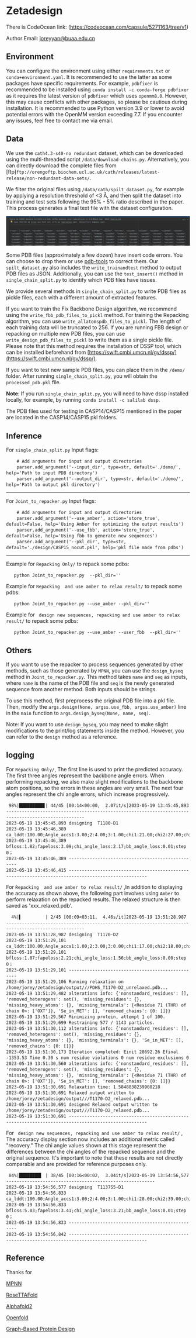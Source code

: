 # Zetadesign

There is CodeOcean link:
(https://codeocean.com/capsule/5271163/tree/v1)

Author Email: joreyyan@buaa.edu.cn 



## Environment
You can configure the environment using either `requirements.txt` or `conda+environment.yaml`. It is recommended to use the latter as some packages have specific requirements. 
For example, `pdbfixer` is recommended to be installed using `conda install -c conda-forge pdbfixer` as it requires the latest version of `pdbfixer` which uses `openmm8.0`. 
However, this may cause conflicts with other packages, so please be cautious during installation. It is recommended to use Python version 3.9 or lower to avoid potential errors with the OpenMM version exceeding 7.7. If you encounter any issues, feel free to contact me via email.

## Data
We use the `cath4.3-s40-no redundant` dataset, which can be downloaded using the multi-threaded script `/data/download-chains.py`. Alternatively, 
you can directly download the complete files from  [ftp]`ftp://orengoftp.biochem.ucl.ac.uk/cath/releases/latest-release/non-redundant-data-sets/`.


We filter the original files using `/data/cath/spilt_dataset.py`, for example by applying a resolution threshold of <3 Å, 
and then split the dataset into training and test sets following the 95% - 5% ratio described in the paper. This process generates a final text file with the dataset configuration.

![Datasplit](https://github.com/JoreyYan/zetadesign/blob/master/image/dataspilt.png?raw=true)



Some PDB files (approximately a few dozen) have insert code errors. You can choose to drop them or use [pdb-tools](http://www.bonvinlab.org/pdb-tools/) to correct them. Our `spilt_dataset.py` also includes the `write_trainandtest` method to output PDB files as JSON. Additionally, you can use the `test_insert()` method in `single_chain_split.py` to identify which PDB files have issues.

We provide several methods in `single_chain_split.py` to write PDB files as pickle files, each with a different amount of extracted features.  

If you want to train the Fix Backbone Design algorithm, we recommend using the `write_fbb_pdb_files_to_pickl` method. For training the Repacking algorithm, you can use `write_allatomspdb_files_to_pickl`. The length of each training data will be truncated to 256. If you are running FBB design or repacking on multiple new PDB files, you can use `write_design_pdb_files_to_pickl` to write them as a single pickle file. Please note that this method requires the installation of DSSP tool, which can be installed beforehand from [https://swift.cmbi.umcn.nl/gv/dssp/](https://swift.cmbi.umcn.nl/gv/dssp/).

If you want to test new sample PDB files, you can place them in the `/demo/` folder. After running `single_chain_split.py`, you will obtain the `processed_pdb.pkl` file.

**Note**: If you run `single_chain_split.py`, you will need to have dssp installed locally, for example, by running `conda install -c salilab dssp`.

The PDB files used for testing in CASP14/CASP15 mentioned in the paper are located in the CASP14/CASP15 pkl folders.

## Inference

For `single_chain_split.py`
Input flags:
```
    # Add arguments for input and output directories
    parser.add_argument('--input_dir', type=str, default='./demo/', help='Path to input PDB directory')
    parser.add_argument('--output_dir', type=str, default='./demo/', help='Path to output pkl directory')
```
-----------------------------------------------------------------------------------------------------
For `Joint_to_repacker.py`
Input flags:
```
    # Add arguments for input and output directories
    parser.add_argument('--use_amber', action='store_true', default=False, help='Using Amber for optimizing the output results')
    parser.add_argument('--use_fbb', action='store_true', default=False, help='Using fbb to generate new sequences')
    parser.add_argument('--pkl_dir', type=str, default='./design/CASP15_nocut.pkl', help='pkl file made from pdbs')
```
-----------------------------------------------------------------------------------------------------

Example for `Repacking Only/` to repack some pdbs:
```
   python Joint_to_repacker.py  --pkl_dir=''
```

Example for `Repacking  and use amber to relax result/` to repack some pdbs:
```
   python Joint_to_repacker.py --use_amber --pkl_dir=''
```

Example for ` design new sequences, repacking and use amber to relax result/` to repack some pdbs:
```
   python Joint_to_repacker.py --use_amber --user_fbb  --pkl_dir=''
```

**Others**
-----------------------------------------------------------------------------------------------------
If you want to use the repacker to process sequences generated by other methods, such as those generated by `MPNN`, you can use the `design_byseq` method in `Joint_to_repacker.py`. This method takes `name` and `seq` as inputs, where `name` is the name of the PDB file and `seq` is the newly generated sequence from another method. Both inputs should be strings.

To use this method, first preprocess the original PDB file into a pkl file. Then, modify the `args.design(None, argss.use_fbb, argss.use_amber)` line in the `main` function to `args.design_byseq(None, name, seq)`.

Note: If you want to use `design_byseq`, you may need to make slight modifications to the print/log statements inside the method. However, you can refer to the `design` method as a reference.


logging 
-----------------------------------------------------------------------------------------------------
 For `Repacking Only/`, The first line is used to print the predicted accuracy. The first three angles represent the backbone angle errors. When performing repacking, we also make slight modifications to the backbone atom positions, so the errors in these angles are very small. The next four angles represent the chi angle errors, which increase progressively.
```
 98%|█████████▊| 44/45 [00:14<00:00,  2.07it/s]2023-05-19 13:45:45,893 ----------------------------------------------------------------------------------------------------
2023-05-19 13:45:45,893 designing  T1180-D1
2023-05-19 13:45:46,389 ca_lddt:100.00;Angle_accs1:3.00;2:4.00;3:1.00;chi1:21.00;chi2:27.00;chi3:43.00;chi4:58.00;
2023-05-19 13:45:46,389 bfloss:1.82;fapeloss:3.09;chi_angle_loss:2.17;bb_angle_loss:0.01;step 0；
2023-05-19 13:45:46,389 --------------------------------------------------
2023-05-19 13:45:46,415 ----------------------------------------------------------------------------------------------------
```

For `Repacking  and use amber to relax result/` ,In addition to displaying the accuracy as shown above, the following part involves using `Amber` to perform relaxation on the repacked results. The relaxed structure is then saved as 'xxx_relaxed.pdb'.
```
  4%|▍         | 2/45 [00:09<03:11,  4.46s/it]2023-05-19 13:51:28,987 ----------------------------------------------------------------------------------------------------
2023-05-19 13:51:28,987 designing  T1170-D2
2023-05-19 13:51:29,101 ca_lddt:100.00;Angle_accs1:1.00;2:3.00;3:0.00;chi1:17.00;chi2:18.00;chi3:45.00;chi4:27.00;
2023-05-19 13:51:29,101 bfloss:1.07;fapeloss:2.21;chi_angle_loss:1.56;bb_angle_loss:0.00;step 0；
2023-05-19 13:51:29,101 --------------------------------------------------
2023-05-19 13:51:29,106 Running relaxation on /home/jorey/zetadesign/output///PDHS_T1170-D2_unrelaxed.pdb...
2023-05-19 13:51:29,482 alterations info: {'nonstandard_residues': [], 'removed_heterogens': set(), 'missing_residues': {}, 'missing_heavy_atoms': {}, 'missing_terminals': {<Residue 71 (THR) of chain 0>: ['OXT']}, 'Se_in_MET': [], 'removed_chains': {0: []}}
2023-05-19 13:51:29,567 Minimizing protein, attempt 1 of 100.
2023-05-19 13:51:29,699 Restraining 577 / 1143 particles.
2023-05-19 13:51:30,112 alterations info: {'nonstandard_residues': [], 'removed_heterogens': set(), 'missing_residues': {}, 'missing_heavy_atoms': {}, 'missing_terminals': {}, 'Se_in_MET': [], 'removed_chains': {0: []}}
2023-05-19 13:51:30,173 Iteration completed: Einit 28692.26 Efinal -1353.53 Time 0.30 s num residue violations 0 num residue exclusions 0 
2023-05-19 13:51:30,560 alterations info: {'nonstandard_residues': [], 'removed_heterogens': set(), 'missing_residues': {}, 'missing_heavy_atoms': {}, 'missing_terminals': {<Residue 71 (THR) of chain 0>: ['OXT']}, 'Se_in_MET': [], 'removed_chains': {0: []}}
2023-05-19 13:51:30,691 Relaxation time: 1.5848838239908218
2023-05-19 13:51:30,691 Relaxed output written to /home/jorey/zetadesign/output///T1170-D2_relaxed.pdb...
2023-05-19 13:51:30,691 designed Relaxed output written to /home/jorey/zetadesign/output///T1170-D2_relaxed.pdb...
2023-05-19 13:51:30,691 ----------------------------------------------------------------------------------------------------
```

For ` design new sequences, repacking and use amber to relax result/` , The accuracy display section now includes an additional metric called "recovery." The chi angle values shown at this stage represent the differences between the chi angles of the repacked sequence and the original sequence. It's important to note that these results are not directly comparable and are provided for reference purposes only.
```
 84%|████████▍ | 38/45 [00:16<00:02,  3.04it/s]2023-05-19 13:54:56,577 ---------------------------------------------------------
2023-05-19 13:54:56,577 designing  T1137S5-D1
2023-05-19 13:54:56,833 ca_lddt:100.00;Angle_accs1:3.00;2:4.00;3:1.00;chi1:28.00;chi2:39.00;chi3:91.00;chi4:23.00;recovery:49.64
2023-05-19 13:54:56,833 bfloss:5.03;fapeloss:3.41;chi_angle_loss:3.21;bb_angle_loss:0.01;step 0；
2023-05-19 13:54:56,833 --------------------------------------------------
2023-05-19 13:54:56,842 ----------------------------------------------------------------------------------------------------
```

## Reference
Thanks for

[MPNN](https://github.com/dauparas/ProteinMPNN)

[RoseTTAFold](https://github.com/RosettaCommons/RoseTTAFold)

[Alphafold2](https://github.com/lucidrains/alphafold2)

[Openfold](https://github.com/aqlaboratory/openfold)

[Graph-Based Protein Design](https://github.com/jingraham/neurips19-graph-protein-design)





